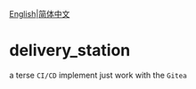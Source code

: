 
[English](README.md)|[简体中文](README_CN.md)

# delivery\_station

a terse `CI/CD` implement just work with the `Gitea`
